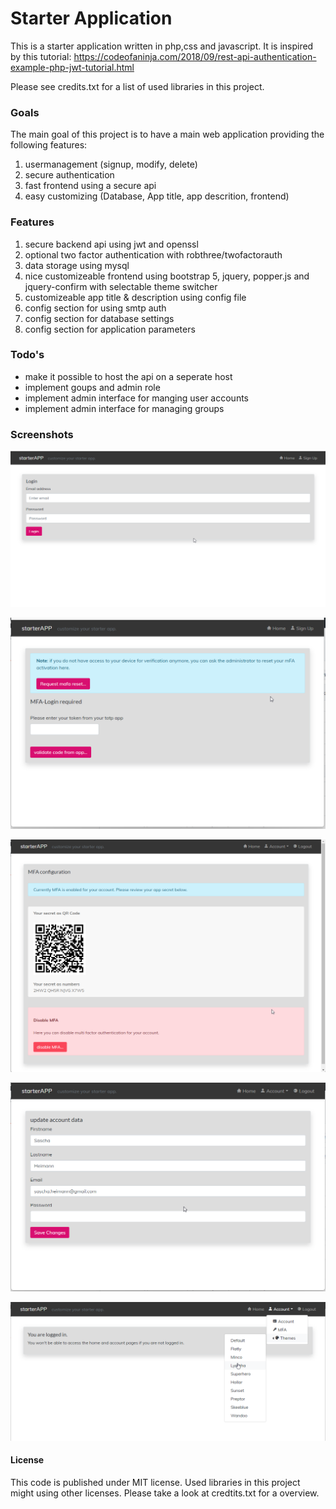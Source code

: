 # Starter Application

This is a starter application written in php,css and javascript.
It is inspired by this tutorial: https://codeofaninja.com/2018/09/rest-api-authentication-example-php-jwt-tutorial.html

Please see credits.txt for a list of used libraries in this project.

### Goals

The main goal of this project is to have a main web application providing the following features:

1. usermanagement (signup, modify, delete)
2. secure authentication
3. fast frontend using a secure api
4. easy customizing (Database, App title, app descrition, frontend)

### Features

1. secure backend api using jwt and openssl
2. optional two factor authentication with robthree/twofactorauth
3. data storage using mysql
4. nice customizeable frontend using bootstrap 5, jquery, popper.js and jquery-confirm with selectable theme switcher
5. customizeable app title & description using config file
6. config section for using smtp auth
7. config section for database settings
8. config section for application parameters

### Todo's
- make it possible to host the api on a seperate host
- implement goups and admin role
- implement admin interface for manging user accounts
- implement admin interface for managing groups

### Screenshots

![Login Page](/Documentation/login.png)

![Login Page](/Documentation/mfa-login.png)

![Login Page](/Documentation/mfa-settings.png)

![Login Page](/Documentation/account-settings.png)

![Login Page](/Documentation/themes.png)

#### License
This code is published under MIT license. Used libraries in this project might using other licenses. Please take a look at credtits.txt for a overview.